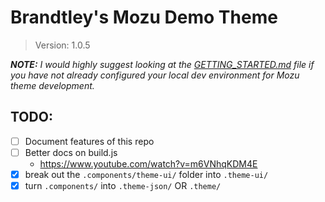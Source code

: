 
# Brandtley's Mozu Demo Theme

> Version: 1.0.5

_**NOTE:** I would highly suggest looking at the [GETTING_STARTED.md](/GETTING_STARTED.md) file if you have not already configured your local dev environment for Mozu theme development._


## TODO:

- [ ] Document features of this repo
- [ ] Better docs on build.js
    - https://www.youtube.com/watch?v=m6VNhqKDM4E
- [x] break out the `.components/theme-ui/` folder into `.theme-ui/`
- [x] turn `.components/` into `.theme-json/` OR `.theme/`
